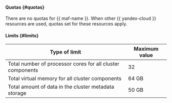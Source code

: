 #### Quotas {#quotas}

There are no quotas for {{ maf-name }}. When other {{ yandex-cloud }} resources are used, quotas set for these resources apply.

#### Limits {#limits}

Type of limit | Maximum value
--- | ---
Total number of processor cores for all cluster components | 32
Total virtual memory for all cluster components | 64 GB
Total amount of data in the cluster metadata storage | 50 GB
